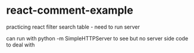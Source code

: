 # react-comment-example

practicing react filter search table - need to run server

can run with python -m SimpleHTTPServer to see
but no server side code to deal with


